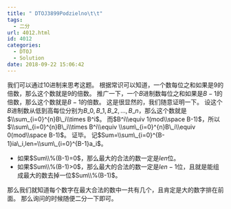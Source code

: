 ```yaml
---
title: " DTOJ3899Podzielno\t\t"
tags:
  - 二分
url: 4012.html
id: 4012
categories:
  - DTOJ
  - Solution
date: 2018-09-22 15:06:42
---
```


我们可以通过10进制来思考这题。 根据常识可以知道，一个数每位之和如果是$9$的倍数，那么这个数就是$9$的倍数。 推广一下，一个$B$进制数每位之和如果是$B-1$的倍数，那么这个数就是$B-1$的倍数。 这是很显然的，我们随意证明一下。 设这个$B$进制数从低到高每位分别为$B\_0,B\_1,B\_2,…,B\_n$，那么这个数就是$\\sum_{i=0}^{n}B\_i\\times B^i$。 而$B^i\\equiv 1(mod\\space B-1)$，所以$\\sum\_{i=0}^{n}B\_i\\times B^i\\equiv \\sum\_{i=0}^{n}B\_i\\equiv 0(mod\\space B-1)$。 证毕。 记$Sum=\\sum\_{i=0}^{B-1}ia\_i,len=\\sum\_{i=0}^{B-1}a_i$。

*   如果$Sum\\%(B-1)=0$，那么最大的合法的数一定是$len$位。
*   如果$Sum\\%(B-1)>0$，那么最大的合法的数一定是$len-1$位，且就是能组成最大的数去掉一位$Sum\\%(B-1)$。

那么我们就知道每个数字在最大合法的数中一共有几个，且肯定是大的数字排在前面。 那么询问的时候随便二分一下即可。